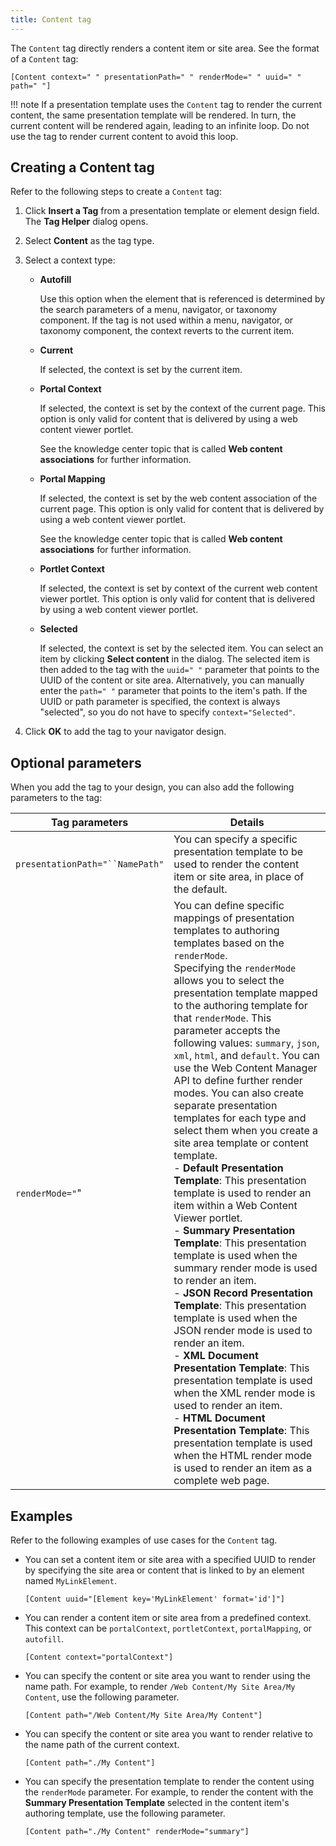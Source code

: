 ```yaml
---
title: Content tag
---
```


The `Content` tag directly renders a content item or site area. See the format of a `Content` tag:

```
[Content context=" " presentationPath=" " renderMode=" " uuid=" " path=" "]

```

!!! note
    If a presentation template uses the `Content` tag to render the current content, the same presentation template will be rendered. In turn, the current content will be rendered again, leading to an infinite loop. Do not use the tag to render current content to avoid this loop.

## Creating a Content tag

Refer to the following steps to create a `Content` tag:

1.  Click **Insert a Tag** from a presentation template or element design field. The **Tag Helper** dialog opens.

2.  Select **Content** as the tag type.

3.  Select a context type:

    -   **Autofill**

        Use this option when the element that is referenced is determined by the search parameters of a menu, navigator, or taxonomy component. If the tag is not used within a menu, navigator, or taxonomy component, the context reverts to the current item.

    -   **Current**

        If selected, the context is set by the current item.

    -   **Portal Context**

        If selected, the context is set by the context of the current page. This option is only valid for content that is delivered by using a web content viewer portlet.

        See the knowledge center topic that is called **Web content associations** for further information.

    -   **Portal Mapping**

        If selected, the context is set by the web content association of the current page. This option is only valid for content that is delivered by using a web content viewer portlet.

        See the knowledge center topic that is called **Web content associations** for further information.

    -   **Portlet Context**

        If selected, the context is set by context of the current web content viewer portlet. This option is only valid for content that is delivered by using a web content viewer portlet.

    -   **Selected**

        If selected, the context is set by the selected item. You can select an item by clicking **Select content** in the dialog. The selected item is then added to the tag with the `uuid=" "` parameter that points to the UUID of the content or site area. Alternatively, you can manually enter the `path=" "` parameter that points to the item's path. If the UUID or path parameter is specified, the context is always "selected", so you do not have to specify `context="Selected"`.

4.  Click **OK** to add the tag to your navigator design.

## Optional parameters

When you add the tag to your design, you can also add the following parameters to the tag:

|Tag parameters|Details|
|--------------|-------|
|`presentationPath="``NamePath"`|You can specify a specific presentation template to be used to render the content item or site area, in place of the default.|
|`renderMode="`"|You can define specific mappings of presentation templates to authoring templates based on the `renderMode`. <br> Specifying the `renderMode` allows you to select the presentation template mapped to the authoring template for that `renderMode`. This parameter accepts the following values: `summary`, `json`, `xml`, `html`, and `default`. You can use the Web Content Manager API to define further render modes. You can also create separate presentation templates for each type and select them when you create a site area template or content template.<br>-   **Default Presentation Template**: This presentation template is used to render an item within a Web Content Viewer portlet. <br>-   **Summary Presentation Template**: This presentation template is used when the summary render mode is used to render an item. <br>-   **JSON Record Presentation Template**: This presentation template is used when the JSON render mode is used to render an item. <br>-   **XML Document Presentation Template**: This presentation template is used when the XML render mode is used to render an item. <br>-   **HTML Document Presentation Template**: This presentation template is used when the HTML render mode is used to render an item as a complete web page.|

## Examples

Refer to the following examples of use cases for the `Content` tag.

- You can set a content item or site area with a specified UUID to render by specifying the site area or content that is linked to by an element named `MyLinkElement`.

    ```
    [Content uuid="[Element key='MyLinkElement' format='id']"]

    ```

- You can render a content item or site area from a predefined context. This context can be `portalContext`, `portletContext`, `portalMapping`, or `autofill`.

    ```
    [Content context="portalContext"]

    ```

- You can specify the content or site area you want to render using the name path. For example, to render `/Web Content/My Site Area/My Content`, use the following parameter.

    ```
    [Content path="/Web Content/My Site Area/My Content"]

    ```

- You can specify the content or site area you want to render relative to the name path of the current context.

    ```
    [Content path="./My Content"]

    ```

- You can specify the presentation template to render the content using the `renderMode` parameter. For example, to render the content with the **Summary Presentation Template** selected in the content item's authoring template, use the following parameter.

    ```
    [Content path="./My Content" renderMode="summary"]
    ```
